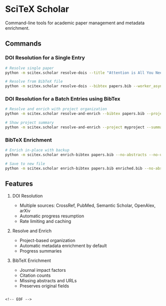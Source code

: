 <!-- ---
!-- Timestamp: 2025-08-05 04:33:56
!-- Author: ywatanabe
!-- File: /home/ywatanabe/proj/scitex_repo/src/scitex/scholar/command_line/README.md
!-- --- -->


# SciTeX Scholar

Command-line tools for academic paper management and metadata enrichment.

## Commands

### DOI Resolution for a Single Entry
```bash
# Resolve single paper
python -m scitex.scholar resolve-dois --title "Attention is All You Need" --worker_asyncs 8

# Resolve from BibTeX file
python -m scitex.scholar resolve-dois --bibtex papers.bib --worker_asyncs 8
```

### DOI Resolution for a Batch Entries using BibTex
```bash
# Resolve and enrich with project organization
python -m scitex.scholar resolve-and-enrich --bibtex papers.bib --project myproject

# Show project summary
python -m scitex.scholar resolve-and-enrich --project myproject --summary
```

### BibTeX Enrichment
```bash
# Enrich in-place with backup
python -m scitex.scholar enrich-bibtex papers.bib --no-abstracts --no-urls

# Save to new file
python -m scitex.scholar enrich-bibtex papers.bib enriched.bib --no-abstracts --no-urls
```

## Features

1. DOI Resolution
   - Multiple sources: CrossRef, PubMed, Semantic Scholar, OpenAlex, arXiv
   - Automatic progress resumption
   - Rate limiting and caching

2. Resolve and Enrich
   - Project-based organization
   - Automatic metadata enrichment by default
   - Progress summaries

3. BibTeX Enrichment
   - Journal impact factors
   - Citation counts
   - Missing abstracts and URLs
   - Preserves original fields
```

<!-- EOF -->